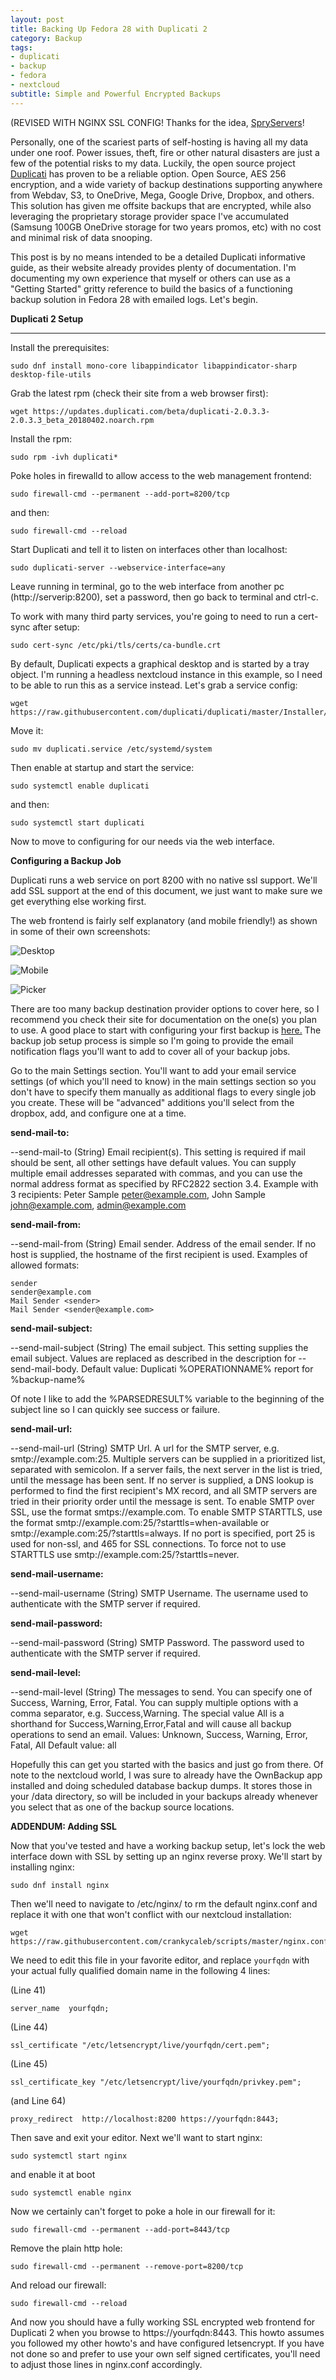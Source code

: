 ```yaml
---
layout: post
title: Backing Up Fedora 28 with Duplicati 2
category: Backup
tags:
- duplicati
- backup
- fedora
- nextcloud
subtitle: Simple and Powerful Encrypted Backups
---
```


(REVISED WITH NGINX SSL CONFIG! Thanks for the idea, [SpryServers](https://twitter.com/SpryServers)!

Personally, one of the scariest parts of self-hosting is having all my data under one roof. Power issues, theft, fire or other natural disasters are just a few of the potential risks to my data. Luckily, the open source project [Duplicati](https://www.duplicati.com/) has proven to be a reliable option. Open Source, AES 256 encryption, and a wide variety of backup destinations supporting anywhere from Webdav, S3, to OneDrive, Mega, Google Drive, Dropbox, and others. This solution has given me offsite backups that are encrypted, while also leveraging the proprietary storage provider space I've accumulated (Samsung 100GB OneDrive storage for two years promos, etc) with no cost and minimal risk of data snooping.

This post is by no means intended to be a detailed Duplicati informative guide, as their website already provides plenty of documentation. I'm documenting my own experience that myself or others can use as a "Getting Started" gritty reference to build the basics of a functioning backup solution in Fedora 28 with emailed logs. Let's begin.


**Duplicati 2 Setup**

*********
Install the prerequisites:

```
sudo dnf install mono-core libappindicator libappindicator-sharp desktop-file-utils
```

Grab the latest rpm (check their site from a web browser first):

```
wget https://updates.duplicati.com/beta/duplicati-2.0.3.3-2.0.3.3_beta_20180402.noarch.rpm
```

Install the rpm:

```
sudo rpm -ivh duplicati*
```

Poke holes in firewalld to allow access to the web management frontend:

```
sudo firewall-cmd --permanent --add-port=8200/tcp
```

and then:

```
sudo firewall-cmd --reload
```

Start Duplicati and tell it to listen on interfaces other than localhost:

```
sudo duplicati-server --webservice-interface=any
```

Leave running in terminal, go to the web interface from another pc (http://serverip:8200), set a password, then go back to terminal and ctrl-c.

To work with many third party services, you're going to need to run a cert-sync after setup:

```
sudo cert-sync /etc/pki/tls/certs/ca-bundle.crt
```

By default, Duplicati expects a graphical desktop and is started by a tray object. I'm running a headless nextcloud instance in this example, so I need to be able to run this as a service instead. Let's grab a service config:

```
wget https://raw.githubusercontent.com/duplicati/duplicati/master/Installer/debian/debian/duplicati.service
```

Move it:

```
sudo mv duplicati.service /etc/systemd/system
```

Then enable at startup and start the service:

```
sudo systemctl enable duplicati
```

and then:

```
sudo systemctl start duplicati
```

Now to move to configuring for our needs via the web interface.

**Configuring a Backup Job**

Duplicati runs a web service on port 8200 with no native ssl support. We'll add SSL support at the end of this document, we just want to make sure we get everything else working first.

The web frontend is fairly self explanatory (and mobile friendly!) as shown in some of their own screenshots:

![Desktop](/img/Duplicati-UI.jpg)

![Mobile](/img/Duplicati-mobile.jpg)

![Picker](/img/Duplicati-SourcePicker.jpg)

There are too many backup destination provider options to cover here, so I recommend you check their site for documentation on the one(s) you plan to use. A good place to start with configuring your first backup is [here.](https://www.duplicati.com/articles/Getting-Started/) The backup job setup process is simple so I'm going to provide the email notification flags you'll want to add to cover all of your backup jobs.

Go to the main Settings section. You'll want to add your email service settings (of which you'll need to know) in the main settings section so you don't have to specify them manually as additional flags to every single job you create. These will be "advanced" additions you'll select from the dropbox, add, and configure one at a time. 

**send-mail-to:**

--send-mail-to (String)
Email recipient(s).
This setting is required if mail should be sent, all other settings have default values. You can supply multiple email addresses separated with commas, and you can use the normal address format as specified by RFC2822 section 3.4.
Example with 3 recipients: Peter Sample <peter@example.com>, John Sample <john@example.com>, admin@example.com

**send-mail-from:**

--send-mail-from (String)
Email sender.
Address of the email sender. If no host is supplied, the hostname of the first recipient is used. Examples of allowed formats:

    sender
    sender@example.com
    Mail Sender <sender>
    Mail Sender <sender@example.com>

**send-mail-subject:**

--send-mail-subject (String)
The email subject.
This setting supplies the email subject. Values are replaced as described in the description for --send-mail-body.
Default value: Duplicati %OPERATIONNAME% report for %backup-name%

Of note I like to add the %PARSEDRESULT% variable to the beginning of the subject line so I can quickly see success or failure.

**send-mail-url:**

--send-mail-url (String)
SMTP Url.
A url for the SMTP server, e.g. smtp://example.com:25. Multiple servers can be supplied in a prioritized list, separated with semicolon. If a server fails, the next server in the list is tried, until the message has been sent.
If no server is supplied, a DNS lookup is performed to find the first recipient's MX record, and all SMTP servers are tried in their priority order until the message is sent.
To enable SMTP over SSL, use the format smtps://example.com. To enable SMTP STARTTLS, use the format smtp://example.com:25/?starttls=when-available or smtp://example.com:25/?starttls=always. If no port is specified, port 25 is used for non-ssl, and 465 for SSL connections. To force not to use STARTTLS use smtp://example.com:25/?starttls=never.

**send-mail-username:**

--send-mail-username (String)
SMTP Username.
The username used to authenticate with the SMTP server if required.

**send-mail-password:**

--send-mail-password (String) SMTP Password.
The password used to authenticate with the SMTP server if required.

**send-mail-level:**

--send-mail-level (String)
The messages to send.
You can specify one of Success, Warning, Error, Fatal. You can supply multiple options with a comma separator, e.g. Success,Warning. The special value All is a shorthand for Success,Warning,Error,Fatal and will cause all backup operations to send an email.
Values: Unknown, Success, Warning, Error, Fatal, All
Default value: all

Hopefully this can get you started with the basics and just go from there. Of note to the nextcloud world, I was sure to already have the OwnBackup app installed and doing scheduled database backup dumps. It stores those in your /data directory, so will be included in your backups already whenever you select that as one of the backup source locations.

**ADDENDUM: Adding SSL**

Now that you've tested and have a working backup setup, let's lock the web interface down with SSL by setting up an nginx reverse proxy. We'll start by installing nginx:

```
sudo dnf install nginx
```

Then we'll need to navigate to /etc/nginx/ to rm the default nginx.conf and replace it with one that won't conflict with our nextcloud installation:

```
wget https://raw.githubusercontent.com/crankycaleb/scripts/master/nginx.conf
```

We need to edit this file in your favorite editor, and replace `yourfqdn` with your actual fully qualified domain name in the following 4 lines:

(Line 41)
```
server_name  yourfqdn;
```

(Line 44)
```
ssl_certificate "/etc/letsencrypt/live/yourfqdn/cert.pem";
```

(Line 45)
```
ssl_certificate_key "/etc/letsencrypt/live/yourfqdn/privkey.pem";
```

(and Line 64)
```
proxy_redirect	http://localhost:8200 https://yourfqdn:8443;
```

Then save and exit your editor. Next we'll want to start nginx:

```
sudo systemctl start nginx
```

and enable it at boot

```
sudo systemctl enable nginx
```

Now we certainly can't forget to poke a hole in our firewall for it:

```
sudo firewall-cmd --permanent --add-port=8443/tcp
```

Remove the plain http hole:

```
sudo firewall-cmd --permanent --remove-port=8200/tcp
```

And reload our firewall:

```
sudo firewall-cmd --reload
```

And now you should have a fully working SSL encrypted web frontend for Duplicati 2 when you browse to https://yourfqdn:8443. This howto assumes you followed my other howto's and have configured letsencrypt. If you have not done so and prefer to use your own self signed certificates, you'll need to adjust those lines in nginx.conf accordingly.
